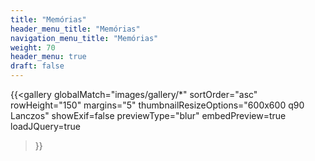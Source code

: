 ```yaml
---
title: "Memórias"
header_menu_title: "Memórias"
navigation_menu_title: "Memórias"
weight: 70
header_menu: true
draft: false
---
```


{{<gallery
    globalMatch="images/gallery/*"
    sortOrder="asc"
    rowHeight="150"
    margins="5"
    thumbnailResizeOptions="600x600 q90 Lanczos"
    showExif=false
    previewType="blur"
    embedPreview=true
    loadJQuery=true
>}}